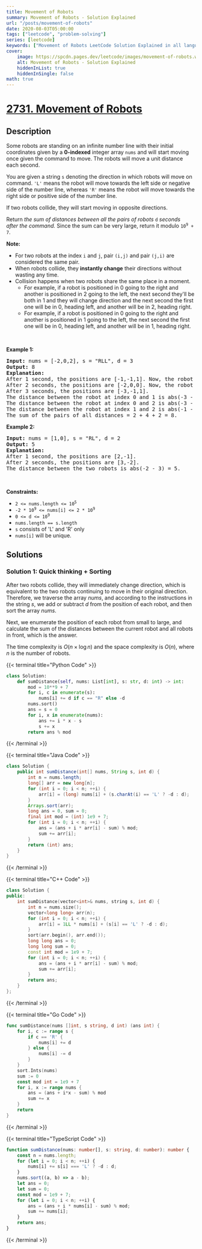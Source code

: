 ```yaml
---
title: Movement of Robots
summary: Movement of Robots - Solution Explained
url: "/posts/movement-of-robots"
date: 2020-08-03T05:00:00
tags: ["leetcode", "problem-solving"]
series: [leetcode]
keywords: ["Movement of Robots LeetCode Solution Explained in all languages", "2731", "leetcode question 2731", "Movement of Robots", "LeetCode", "leetcode solution in Python3 C++ Java Go PHP Ruby Swift TypeScript Rust C# JavaScript C", "GeeksforGeeks", "InterviewBit", "Coding Ninjas", "HackerRank", "HackerEarth", "CodeChef", "TopCoder", "AlgoExpert", "freeCodeCamp", "Codeforces", "GitHub", "AtCoder", "Samir Paul"]
cover:
    image: https://spcdn.pages.dev/leetcode/images/movement-of-robots.webp
    alt: Movement of Robots - Solution Explained
    hiddenInList: true
    hiddenInSingle: false
math: true
---
```



# [2731. Movement of Robots](https://leetcode.com/problems/movement-of-robots)


## Description

<p>Some robots are standing on an infinite number line with their initial coordinates given by a <strong>0-indexed</strong> integer array <code>nums</code> and will start moving once given the command to move. The robots will move a unit distance each second.</p>

<p>You are given a string <code>s</code> denoting the direction in which robots will move on command. <code>&#39;L&#39;</code> means the robot will move towards the left side or negative side of the number line, whereas <code>&#39;R&#39;</code> means the robot will move towards the right side or positive side of the number line.</p>

<p>If two robots collide, they will start moving in opposite directions.</p>

<p>Return <em>the sum of distances between all the&nbsp;pairs of robots </em><code>d</code> <em>seconds after&nbsp;the command. </em>Since the sum can be very large, return it modulo <code>10<sup>9</sup> + 7</code>.</p>

<p><b>Note: </b></p>

<ul>
	<li>For two robots at the index <code>i</code> and <code>j</code>, pair <code>(i,j)</code> and pair <code>(j,i)</code> are considered the same pair.</li>
	<li>When robots collide, they <strong>instantly change</strong> their directions without wasting any time.</li>
	<li>Collision happens&nbsp;when two robots share the same place in a&nbsp;moment.
	<ul>
		<li>For example, if a robot is positioned in 0 going to the right and another is positioned in 2 going to the left, the next second they&#39;ll be both in 1 and they will change direction and the next second the first one will be in 0, heading left, and another will be in 2, heading right.</li>
		<li>For example,&nbsp;if a robot is positioned in 0 going to the right and another is positioned in 1&nbsp;going to the left, the next second the first one will be in 0, heading left, and another will be in 1, heading right.</li>
	</ul>
	</li>
</ul>

<p>&nbsp;</p>
<p><strong class="example">Example 1:</strong></p>

<pre>
<strong>Input:</strong> nums = [-2,0,2], s = &quot;RLL&quot;, d = 3
<strong>Output:</strong> 8
<strong>Explanation:</strong> 
After 1 second, the positions are [-1,-1,1]. Now, the robot at index 0 will move left, and the robot at index 1 will move right.
After 2 seconds, the positions are [-2,0,0]. Now, the robot at index 1 will move left, and the robot at index 2 will move right.
After 3 seconds, the positions are [-3,-1,1].
The distance between the robot at index 0 and 1 is abs(-3 - (-1)) = 2.
The distance between the robot at index 0 and 2 is abs(-3 - 1) = 4.
The distance between the robot at index 1 and 2 is abs(-1 - 1) = 2.
The sum of the pairs of all distances = 2 + 4 + 2 = 8.
</pre>

<p><strong class="example">Example 2:</strong></p>

<pre>
<strong>Input:</strong> nums = [1,0], s = &quot;RL&quot;, d = 2
<strong>Output:</strong> 5
<strong>Explanation:</strong> 
After 1 second, the positions are [2,-1].
After 2 seconds, the positions are [3,-2].
The distance between the two robots is abs(-2 - 3) = 5.
</pre>

<p>&nbsp;</p>
<p><strong>Constraints:</strong></p>

<ul>
	<li><code>2 &lt;= nums.length &lt;= 10<sup>5</sup></code></li>
	<li><code>-2 * 10<sup>9</sup>&nbsp;&lt;= nums[i] &lt;= 2 * 10<sup>9</sup></code></li>
	<li><code>0 &lt;= d &lt;= 10<sup>9</sup></code></li>
	<li><code>nums.length == s.length&nbsp;</code></li>
	<li><code>s</code> consists of &#39;L&#39; and &#39;R&#39; only</li>
	<li><code>nums[i]</code>&nbsp;will be unique.</li>
</ul>

## Solutions

### Solution 1: Quick thinking + Sorting

After two robots collide, they will immediately change direction, which is equivalent to the two robots continuing to move in their original direction. Therefore, we traverse the array $nums$, and according to the instructions in the string $s$, we add or subtract $d$ from the position of each robot, and then sort the array $nums$.

Next, we enumerate the position of each robot from small to large, and calculate the sum of the distances between the current robot and all robots in front, which is the answer.

The time complexity is $O(n \times \log n)$ and the space complexity is $O(n)$, where $n$ is the number of robots.

<!-- tabs:start -->

{{< terminal title="Python Code" >}}
```python
class Solution:
    def sumDistance(self, nums: List[int], s: str, d: int) -> int:
        mod = 10**9 + 7
        for i, c in enumerate(s):
            nums[i] += d if c == "R" else -d
        nums.sort()
        ans = s = 0
        for i, x in enumerate(nums):
            ans += i * x - s
            s += x
        return ans % mod
```
{{< /terminal >}}

{{< terminal title="Java Code" >}}
```java
class Solution {
    public int sumDistance(int[] nums, String s, int d) {
        int n = nums.length;
        long[] arr = new long[n];
        for (int i = 0; i < n; ++i) {
            arr[i] = (long) nums[i] + (s.charAt(i) == 'L' ? -d : d);
        }
        Arrays.sort(arr);
        long ans = 0, sum = 0;
        final int mod = (int) 1e9 + 7;
        for (int i = 0; i < n; ++i) {
            ans = (ans + i * arr[i] - sum) % mod;
            sum += arr[i];
        }
        return (int) ans;
    }
}
```
{{< /terminal >}}

{{< terminal title="C++ Code" >}}
```cpp
class Solution {
public:
    int sumDistance(vector<int>& nums, string s, int d) {
        int n = nums.size();
        vector<long long> arr(n);
        for (int i = 0; i < n; ++i) {
            arr[i] = 1LL * nums[i] + (s[i] == 'L' ? -d : d);
        }
        sort(arr.begin(), arr.end());
        long long ans = 0;
        long long sum = 0;
        const int mod = 1e9 + 7;
        for (int i = 0; i < n; ++i) {
            ans = (ans + i * arr[i] - sum) % mod;
            sum += arr[i];
        }
        return ans;
    }
};
```
{{< /terminal >}}

{{< terminal title="Go Code" >}}
```go
func sumDistance(nums []int, s string, d int) (ans int) {
	for i, c := range s {
		if c == 'R' {
			nums[i] += d
		} else {
			nums[i] -= d
		}
	}
	sort.Ints(nums)
	sum := 0
	const mod int = 1e9 + 7
	for i, x := range nums {
		ans = (ans + i*x - sum) % mod
		sum += x
	}
	return
}
```
{{< /terminal >}}

{{< terminal title="TypeScript Code" >}}
```ts
function sumDistance(nums: number[], s: string, d: number): number {
    const n = nums.length;
    for (let i = 0; i < n; ++i) {
        nums[i] += s[i] === 'L' ? -d : d;
    }
    nums.sort((a, b) => a - b);
    let ans = 0;
    let sum = 0;
    const mod = 1e9 + 7;
    for (let i = 0; i < n; ++i) {
        ans = (ans + i * nums[i] - sum) % mod;
        sum += nums[i];
    }
    return ans;
}
```
{{< /terminal >}}

<!-- tabs:end -->

<!-- end -->

